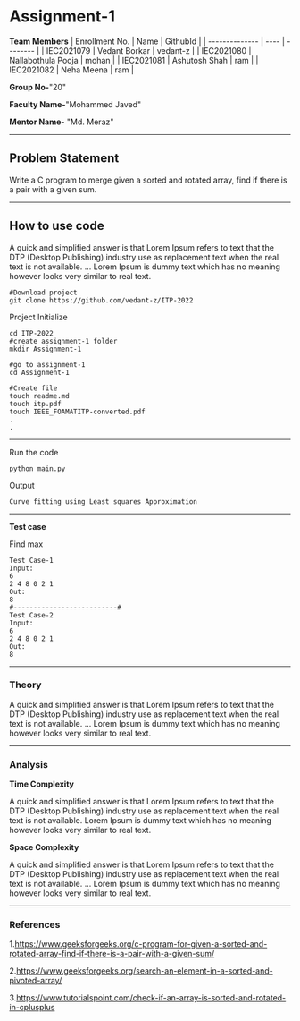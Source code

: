 # Assignment-1

**Team Members**
|   Enrollment No.  |   Name   | GithubId |
|   --------------  |   ----   | -------- |
|    IEC2021079  |   Vedant Borkar | vedant-z |
|    IEC2021080  |   Nallabothula Pooja | mohan | 
|    IEC2021081  |   Ashutosh Shah | ram  |
|    IEC2021082  |   Neha Meena | ram  |

**Group No-**"20"

**Faculty Name-**"Mohammed Javed"

**Mentor Name-** "Md. Meraz"

---
## Problem Statement
Write a C program to merge given a sorted and rotated array, find if there is a pair with a given sum.

---
## How to use code
A quick and simplified answer is that Lorem Ipsum refers to text that the DTP (Desktop Publishing) industry use as replacement text when the real text is not available. ... Lorem Ipsum is dummy text which has no meaning however looks very similar to real text.
```
#Download project
git clone https://github.com/vedant-z/ITP-2022
```
Project Initialize 
```
cd ITP-2022
#create assignment-1 folder
mkdir Assignment-1

#go to assignment-1
cd Assignment-1

#Create file
touch readme.md
touch itp.pdf
touch IEEE_FOAMATITP-converted.pdf
.
.
```
---

Run the code
```
python main.py
```
Output
```
Curve fitting using Least squares Approximation
```
---

**Test case**

Find max
```
Test Case-1
Input:
6
2 4 8 0 2 1
Out:
8
#--------------------------#
Test Case-2
Input:
6
2 4 8 0 2 1
Out:
8
```

---

### Theory
A quick and simplified answer is that Lorem Ipsum refers to text that the DTP (Desktop Publishing) industry use as replacement text when the real text is not available. ... Lorem Ipsum is dummy text which has no meaning however looks very similar to real text.

---

### Analysis

**Time Complexity**

A quick and simplified answer is that Lorem Ipsum refers to text that the DTP (Desktop Publishing) industry use as replacement text when the real text is not available. Lorem Ipsum is dummy text which has no meaning however looks very similar to real text.

**Space Complexity**

A quick and simplified answer is that Lorem Ipsum refers to text that the DTP (Desktop Publishing) industry use as replacement text when the real text is not available. ... Lorem Ipsum is dummy text which has no meaning however looks very similar to real text.

---

### References

1.https://www.geeksforgeeks.org/c-program-for-given-a-sorted-and-rotated-array-find-if-there-is-a-pair-with-a-given-sum/

2.https://www.geeksforgeeks.org/search-an-element-in-a-sorted-and-pivoted-array/

3.https://www.tutorialspoint.com/check-if-an-array-is-sorted-and-rotated-in-cplusplus
